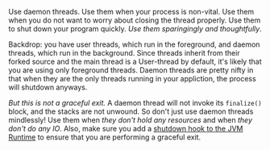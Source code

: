 Use daemon threads. Use them when your process is non-vital. Use them
when you do not want to worry about closing the thread properly. Use
them to shut down your program quickly. _Use them sparingingly and
thoughtfully_.

Backdrop: you have user threads, which run in the foreground, and daemon
threads, which run in the background. Since threads inherit from their
forked source and the main thread is a User-thread by default, it's
likely that you are using only foreground threads. Daemon threads are
pretty nifty in that when they are the only threads running in your
appliction, the process will shutdown anyways.

_But this is not a graceful exit._ A daemon thread will not invoke its
`finalize()` block, and the stacks are not unwound. So don't just use
daemon threads mindlessly! Use them when _they don't hold any resources_
and when _they don't do any IO_. Also, make sure you add a [shutdown hook
to the JVM Runtime][1] to ensure that you are performing a graceful exit.

[1]: http://stackoverflow.com/questions/8663107/how-does-the-jvm-terminate-daemon-threads-or-how-to-write-daemon-threads-that-t

